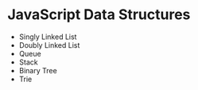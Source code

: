 JavaScript Data Structures
====================

* Singly Linked List
* Doubly Linked List
* Queue
* Stack
* Binary Tree
* Trie
